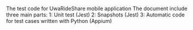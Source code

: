 The test code for UwaRideShare mobile application									                                      															The document include three main parts:																																												1: Unit test (Jest)																																																						2: Snapshots (Jest)																																																						3: Automatic code for test cases written with Python (Appium)
